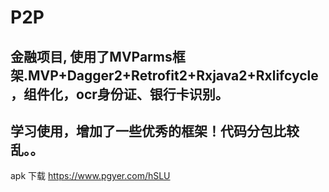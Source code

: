 # P2P
## 金融项目, 使用了MVParms框架.MVP+Dagger2+Retrofit2+Rxjava2+Rxlifcycle，组件化，ocr身份证、银行卡识别。


## 学习使用，增加了一些优秀的框架！代码分包比较乱。。

apk 下载
https://www.pgyer.com/hSLU


